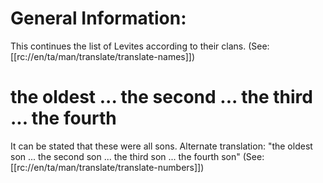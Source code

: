 # General Information:

This continues the list of Levites according to their clans. (See: [[rc://en/ta/man/translate/translate-names]])

# the oldest ... the second ... the third ... the fourth

It can be stated that these were all sons. Alternate translation: "the oldest son ... the second son ... the third son ... the fourth son" (See: [[rc://en/ta/man/translate/translate-numbers]])

